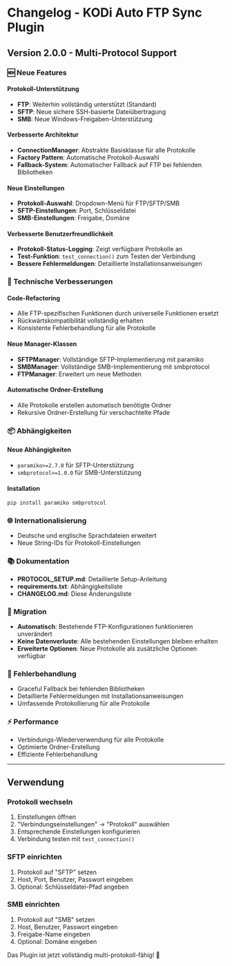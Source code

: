 # Changelog - KODi Auto FTP Sync Plugin

## Version 2.0.0 - Multi-Protocol Support

### 🆕 Neue Features

#### Protokoll-Unterstützung
- **FTP**: Weiterhin vollständig unterstützt (Standard)
- **SFTP**: Neue sichere SSH-basierte Dateiübertragung
- **SMB**: Neue Windows-Freigaben-Unterstützung

#### Verbesserte Architektur
- **ConnectionManager**: Abstrakte Basisklasse für alle Protokolle
- **Factory Pattern**: Automatische Protokoll-Auswahl
- **Fallback-System**: Automatischer Fallback auf FTP bei fehlenden Bibliotheken

#### Neue Einstellungen
- **Protokoll-Auswahl**: Dropdown-Menü für FTP/SFTP/SMB
- **SFTP-Einstellungen**: Port, Schlüsseldatei
- **SMB-Einstellungen**: Freigabe, Domäne

#### Verbesserte Benutzerfreundlichkeit
- **Protokoll-Status-Logging**: Zeigt verfügbare Protokolle an
- **Test-Funktion**: `test_connection()` zum Testen der Verbindung
- **Bessere Fehlermeldungen**: Detaillierte Installationsanweisungen

### 🔧 Technische Verbesserungen

#### Code-Refactoring
- Alle FTP-spezifischen Funktionen durch universelle Funktionen ersetzt
- Rückwärtskompatibilität vollständig erhalten
- Konsistente Fehlerbehandlung für alle Protokolle

#### Neue Manager-Klassen
- **SFTPManager**: Vollständige SFTP-Implementierung mit paramiko
- **SMBManager**: Vollständige SMB-Implementierung mit smbprotocol
- **FTPManager**: Erweitert um neue Methoden

#### Automatische Ordner-Erstellung
- Alle Protokolle erstellen automatisch benötigte Ordner
- Rekursive Ordner-Erstellung für verschachtelte Pfade

### 📦 Abhängigkeiten

#### Neue Abhängigkeiten
- `paramiko>=2.7.0` für SFTP-Unterstützung
- `smbprotocol>=1.0.0` für SMB-Unterstützung

#### Installation
```bash
pip install paramiko smbprotocol
```

### 🌐 Internationalisierung
- Deutsche und englische Sprachdateien erweitert
- Neue String-IDs für Protokoll-Einstellungen

### 📚 Dokumentation
- **PROTOCOL_SETUP.md**: Detaillierte Setup-Anleitung
- **requirements.txt**: Abhängigkeitsliste
- **CHANGELOG.md**: Diese Änderungsliste

### 🔄 Migration
- **Automatisch**: Bestehende FTP-Konfigurationen funktionieren unverändert
- **Keine Datenverluste**: Alle bestehenden Einstellungen bleiben erhalten
- **Erweiterte Optionen**: Neue Protokolle als zusätzliche Optionen verfügbar

### 🐛 Fehlerbehandlung
- Graceful Fallback bei fehlenden Bibliotheken
- Detaillierte Fehlermeldungen mit Installationsanweisungen
- Umfassende Protokollierung für alle Protokolle

### ⚡ Performance
- Verbindungs-Wiederverwendung für alle Protokolle
- Optimierte Ordner-Erstellung
- Effiziente Fehlerbehandlung

---

## Verwendung

### Protokoll wechseln
1. Einstellungen öffnen
2. "Verbindungseinstellungen" → "Protokoll" auswählen
3. Entsprechende Einstellungen konfigurieren
4. Verbindung testen mit `test_connection()`

### SFTP einrichten
1. Protokoll auf "SFTP" setzen
2. Host, Port, Benutzer, Passwort eingeben
3. Optional: Schlüsseldatei-Pfad angeben

### SMB einrichten
1. Protokoll auf "SMB" setzen
2. Host, Benutzer, Passwort eingeben
3. Freigabe-Name eingeben
4. Optional: Domäne eingeben

Das Plugin ist jetzt vollständig multi-protokoll-fähig! 🎉